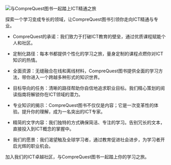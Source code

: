![](image_rsrc93A.jpg)与CompreQuest图书一起踏上ICT精通之旅

探索一个学习变成专长的领域，让CompreQuest图书引领你走向ICT精通与专业。

+   CompreQuest的承诺：我们致力于打破ICT教育的壁垒，通过优质课程赋能个人和社区。

+   定制化路径：每本书都提供个性化的学习之旅，量身定制的课程点燃你对ICT知识的热情。

+   全面资源：无缝融合在线和离线材料，CompreQuest图书提供全面的学习方法，带你进入一个跨越多种形式的知识世界。

+   目标导向的任务：清晰的路径帮助你自信地追求职业目标。我们精心策划的阅读指南将解锁你在ICT领域的潜力。

+   专业知识的揭示：CompreQuest图书不仅仅是内容；它是一次变革性的体验。提升你的理解，成为一名突出的ICT专家。

+   精简的文字内容：我们独特的方式确保简洁、专注的学习。告别冗长的文本，直接投入到ICT概念的掌握中。

+   我们的愿景：我们渴望触及全球学习者，通过教育促进社会进步，为学习者开启光辉的职业机会。

加入我们的ICT卓越社区，与CompreQuest图书一起踏上你的学习之旅。

